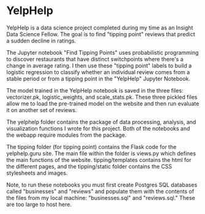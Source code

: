 # YelpHelp
YelpHelp is a data science project completed during my time as an Insight Data Science Fellow. The goal is to find "tipping point" reviews that predict a sudden decline in ratings. 

The Jupyter notebook "Find Tipping Points" uses probabilistic programming to discover restaurants that have distinct switchpoints where there's a change in average rating. I then use these "tipping point" labels to build a logistic regression to classify whether an individual review comes from a stable period or from a tipping point in the "YelpHelp" Jupyter Notebook.

The model trained in the YelpHelp notebook is saved in the three files: vectorizer.pk, logistic_weights, and scale_stats.pk. These three pickled files allow me to load the pre-trained model on the website and then run evaluate it on another set of reviews. 

The yelphelp folder contains the package of data processing, analysis, and visualization functions I wrote for this project. Both of the notebooks and the webapp require modules from the package. 

The tipping folder (for tipping point) contains the Flask code for the yelphelp.guru site. The main file within the folder is views.py which defines the main functions of the website. tipping/templates contains the html for the different pages, and the tipping/static folder contains the CSS stylesheets and images.

Note, to run these notebooks you must first create Postgres SQL databases called "businesses" and "reviews" and populate them with the contents of the files from my local machine: "businesses.sql" and "reviews.sql." These are too large to host here. 
